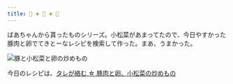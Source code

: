 ```yaml
---
title: 🥚 ➕ 🐷 ➕ 🥬
---
```


ばあちゃんから貰ったものシリーズ。小松菜があまってたので、今日やすかった豚肉と卵でてきとーなレシピを検索して作った。まあ、うまかった。

![豚と小松菜と卵の炒めもの](https://i.imgur.com/lBARgzm.jpg "豚と小松菜と卵の炒めもの")

今日のレシピは、[タレが絡む ☆ 豚肉と卵、小松菜の炒めもの](https://cookpad.com/recipe/2844337)
